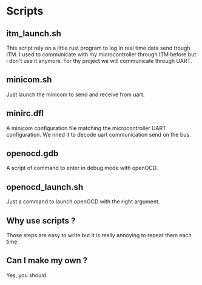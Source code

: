 # Scripts
## itm_launch.sh
This script rely on a little rust program to log in real time 
data send trough ITM.
I used to communicate with my microcontroller through ITM before but i don't 
use it anymore. For thy project we will communicate through UART.

## minicom.sh
Just launch the minicom to send and receive from uart.

## minirc.dfl
A minicom configuration file matching the microcontroller UART configuration.
We nned it to decode uart communication send on the bus.


## openocd.gdb
A script of command to enter in debug mode with openOCD.

## openocd_launch.sh
Just a command to launch openOCD with the right argument.

## Why use scripts ?
Those steps are easy to write but it is really annoying to repeat them each 
time.

## Can I make my own ?
Yes, you should.




